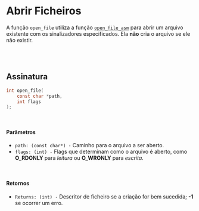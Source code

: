 # Abrir Ficheiros
A função `open_file` utiliza a função [`open_file_asm`](../Assembly/Abrir-e-Criar-Ficheiros.md) para abrir um arquivo existente com os sinalizadores especificados. Ela **não** cria o arquivo se ele não existir.

<br><br>

## Assinatura 
```C
int open_file(
    const char *path, 
    int flags
);
```

<br>

#### Parâmetros
- `path: (const char*) -` Caminho para o arquivo a ser aberto.
- `flags: (int) -` Flags que determinam como o arquivo é aberto, como **O_RDONLY** para *leitura* ou **O_WRONLY** para *escrita*.

<br>

#### Retornos
- `Returns: (int) -` Descritor de ficheiro se a criação for bem sucedida; **-1** se ocorrer um erro.